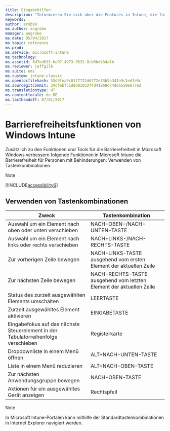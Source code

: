 ```yaml
---
title: Eingabehilfen
description: "Informieren Sie sich über die Features in Intune, die für Barrierefreiheit für Personen mit Behinderungen sorgen."
keywords: 
author: arob98
ms.author: angrobe
manager: angrobe
ms.date: 05/04/2017
ms.topic: reference
ms.prod: 
ms.service: microsoft-intune
ms.technology: 
ms.assetid: 6d7ed613-be97-4973-9532-8cb5bd434a1b
ms.reviewer: jeffgilb
ms.suite: ems
ms.custom: intune-classic
ms.openlocfilehash: 33d9fea9c0177722d6772e33b9a343a9c1edfe5c
ms.sourcegitcommit: 34cfebfc1d8b81032f4d41869d74dda559e677e2
ms.translationtype: HT
ms.contentlocale: de-DE
ms.lasthandoff: 07/01/2017
---
```

# <a name="accessibility-features-of-microsoft-intune"></a>Barrierefreiheitsfunktionen von Windows Intune
Zusätzlich zu den Funktionen und Tools für die Barrierefreiheit in Microsoft Windows verbessern folgende Funktionen in Microsoft Intune die Barrierefreiheit für Personen mit Behinderungen: Verwenden von Tastenkombinationen

> [!NOTE]
> [!INCLUDE[accessibility6](./includes/accessibility6_md.md)]

## <a name="using-keyboard-shortcuts"></a>Verwenden von Tastenkombinationen

|Zweck|Tastenkombination|
|--------------|------------------------------|
|Auswahl um ein Element nach oben oder unten verschieben|NACH-OBEN-/NACH-UNTEN-TASTE|
|Auswahl um ein Element nach links oder rechts verschieben|NACH-LINKS-/NACH-RECHTS-TASTE|
|Zur vorherigen Zeile bewegen|NACH-LINKS-TASTE ausgehend vom ersten Element der aktuellen Zeile|
|Zur nächsten Zeile bewegen|NACH-RECHTS-TASTE ausgehend vom letzten Element der aktuellen Zeile|
|Status des zurzeit ausgewählten Elements umschalten|LEERTASTE|
|Zurzeit ausgewähltes Element aktivieren|EINGABETASTE|
|Eingabefokus auf das nächste Steuerelement in der Tabulatorreihenfolge verschieben|Registerkarte|
|Dropdownliste in einem Menü öffnen|ALT+NACH-UNTEN-TASTE|
|Liste in einem Menü reduzieren|ALT+NACH-OBEN-TASTE|
|Zur nächsten Anwendungsgruppe bewegen|NACH-OBEN-TASTE|
|Aktionen für ein ausgewähltes Gerät anzeigen|Rechtspfeil|
> [!NOTE]
> In Microsoft Intune-Portalen kann mithilfe der Standardtastenkombinationen in Internet Explorer navigiert werden.

